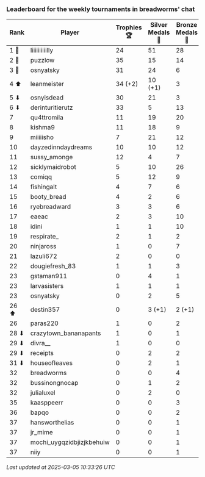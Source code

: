 ### Leaderboard for the weekly tournaments in breadworms' chat
| Rank | Player | Trophies 🏆 | Silver Medals 🥈 | Bronze Medals 🥉 | Points |
|------|--------|-------------|------------------|------------------|--------|
| 1 🥇 | liiiiiiiiiilly | 24 | 51 | 28 | 137.0 |
| 2 🥈 | puzzlow | 35 | 15 | 14 | 127.0 |
| 3 🥉 | osnyatsky | 31 | 24 | 6 | 120.0 |
| 4 ⬆| leanmeister | 34 (+2) | 10 (+1) | 3 | 113.5 (+7.0) |
| 5 ⬇| osnyisdead | 30 | 21 | 3 | 112.5 |
| 6 ⬇| derinturitierutz | 33 | 5 | 13 | 110.5 |
| 7 | qu4ttromila | 11 | 19 | 20 | 62.0 |
| 8 | kishma9 | 11 | 18 | 9 | 55.5 |
| 9 | miiiiisho | 7 | 21 | 12 | 48.0 |
| 10 | dayzedinndaydreams | 10 | 10 | 12 | 46.0 |
| 11 | sussy_amonge | 12 | 4 | 7 | 43.5 |
| 12 | sicklymaidrobot | 5 | 10 | 26 | 38.0 |
| 13 | comiqq | 5 | 12 | 9 | 31.5 |
| 14 | fishingalt | 4 | 7 | 6 | 22.0 |
| 15 | booty_bread | 4 | 2 | 6 | 17.0 |
| 16 | ryebreadward | 3 | 3 | 6 | 15.0 |
| 17 | eaeac | 2 | 3 | 10 | 14.0 |
| 18 | idini | 1 | 1 | 10 | 9.0 |
| 19 | respirate_ | 2 | 1 | 2 | 8.0 |
| 20 | ninjaross | 1 | 0 | 7 | 6.5 |
| 21 | lazuli672 | 2 | 0 | 0 | 6.0 |
| 22 | dougiefresh_83 | 1 | 1 | 3 | 5.5 |
| 23 | gstaman911 | 0 | 4 | 1 | 4.5 |
| 23 | larvasisters | 1 | 1 | 1 | 4.5 |
| 23 | osnyatsky | 0 | 2 | 5 | 4.5 |
| 26 ⬆| destin357 | 0 | 3 (+1) | 2 (+1) | 4.0 (+1.5) |
| 26 | paras220 | 1 | 0 | 2 | 4.0 |
| 28 ⬇| crazytown_bananapants | 1 | 0 | 1 | 3.5 |
| 29 ⬇| divra__ | 1 | 0 | 0 | 3.0 |
| 29 ⬇| receipts | 0 | 2 | 2 | 3.0 |
| 31 ⬇| houseofleaves | 0 | 2 | 1 | 2.5 |
| 32 | breadworms | 0 | 0 | 4 | 2.0 |
| 32 | bussinongnocap | 0 | 1 | 2 | 2.0 |
| 32 | julialuxel | 0 | 2 | 0 | 2.0 |
| 35 | kaasppeerr | 0 | 0 | 3 | 1.5 |
| 36 | bapqo | 0 | 0 | 2 | 1.0 |
| 37 | hansworthelias | 0 | 0 | 1 | 0.5 |
| 37 | jr_mime | 0 | 0 | 1 | 0.5 |
| 37 | mochi_uygqzidbjizjkbehuiw | 0 | 0 | 1 | 0.5 |
| 37 | niiy | 0 | 0 | 1 | 0.5 |

_Last updated at 2025-03-05 10:33:26 UTC_
